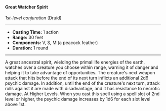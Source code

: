 #### Great Watcher Spirit
*1st-level conjuration* (Druid)
___
- **Casting Time:** 1 action
- **Range:** 30 feet
- **Components:** V, S, M (a peacock feather)
- **Duration:** 1 round
---
A great ancestral spirit, wielding the primal life
energies of the earth, watches over a creature you
choose within range, warning it of danger and
helping it to take advantage of opportunities. The
creature's next weapon attack that hits before the
end of its next turn inflicts an additional 2d6
psychic damage.
In addition, until the end of the creature's next
turn, attack rolls against it are made with
disadvantage, and it has resistance to necrotic
damage.
At Higher Levels.  When you cast this spell using
a spell slot of 2nd level or higher, the psychic
damage increases by 1d6 for each slot level above
1st.
